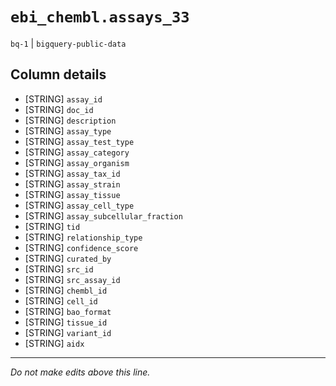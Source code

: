 # `ebi_chembl.assays_33`
`bq-1` | `bigquery-public-data`

## Column details
* [STRING]    `assay_id`
* [STRING]    `doc_id`
* [STRING]    `description`
* [STRING]    `assay_type`
* [STRING]    `assay_test_type`
* [STRING]    `assay_category`
* [STRING]    `assay_organism`
* [STRING]    `assay_tax_id`
* [STRING]    `assay_strain`
* [STRING]    `assay_tissue`
* [STRING]    `assay_cell_type`
* [STRING]    `assay_subcellular_fraction`
* [STRING]    `tid`
* [STRING]    `relationship_type`
* [STRING]    `confidence_score`
* [STRING]    `curated_by`
* [STRING]    `src_id`
* [STRING]    `src_assay_id`
* [STRING]    `chembl_id`
* [STRING]    `cell_id`
* [STRING]    `bao_format`
* [STRING]    `tissue_id`
* [STRING]    `variant_id`
* [STRING]    `aidx`

-------------------------------------------------------------------------------
*Do not make edits above this line.*
